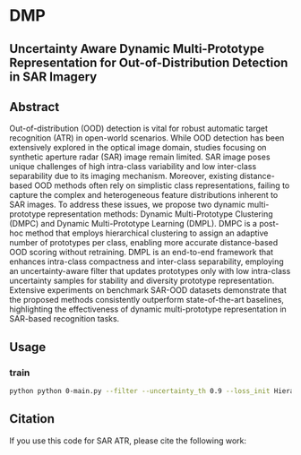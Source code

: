 # DMP
## Uncertainty Aware Dynamic Multi-Prototype Representation for Out-of-Distribution Detection in SAR Imagery

## Abstract
Out-of-distribution (OOD) detection is vital for robust automatic target recognition (ATR) in open-world scenarios. While OOD detection has been extensively explored in the optical image domain, studies focusing on synthetic aperture radar (SAR) image remain limited. SAR image poses unique challenges of high intra-class variability and low inter-class separability due to its imaging mechanism. Moreover, existing distance-based OOD methods often rely on simplistic class representations, failing to capture the complex and heterogeneous feature distributions inherent to SAR images. To address these issues, we propose two dynamic multi-prototype representation methods: Dynamic Multi-Prototype Clustering (DMPC) and Dynamic Multi-Prototype Learning (DMPL). DMPC is a post-hoc method that employs hierarchical clustering to assign an adaptive number of prototypes per class, enabling more accurate distance-based OOD scoring without retraining. DMPL is an end-to-end framework that enhances intra-class compactness and inter-class separability, employing an uncertainty-aware filter that updates prototypes only with low intra-class uncertainty samples for stability and diversity prototype representation. Extensive experiments on benchmark SAR-OOD datasets demonstrate that the proposed methods consistently outperform state-of-the-art baselines, highlighting the effectiveness of dynamic multi-prototype representation in SAR-based recognition tasks.

## Usage
### train

```sh
python python 0-main.py --filter --uncertainty_th 0.9 --loss_init HierarchicalClustering --K 40 --batch_size 32 --lr_model 0.01 --lr_pro 0.5 --centroids_path ./init_model_npy/resnet18_CE_10_K40_HierarchicalClustering_centroids.npy --label_path ./init_model_npy/resnet18_CE_10_K40_HierarchicalClustering_labels.npy
```
## Citation
If you use this code for SAR ATR, please cite the following work:
```

```

